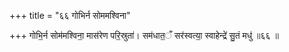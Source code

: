 +++
title = "६६ गोभिर्न सोममश्विना"

+++
गोभि॒र्न सोम॑मश्विना॒ मास॑रेण परि॒स्रुता॑। सम॑धात॒ँ सर॑स्वत्या॒ स्वाहेन्द्रे॑ सु॒तं मधु॑ ॥६६ ॥
